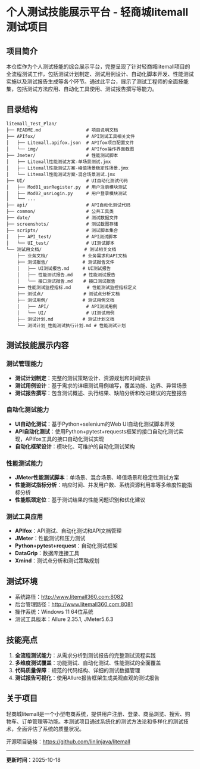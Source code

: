 # 个人测试技能展示平台 - 轻商城litemall测试项目

## 项目简介

本仓库作为个人测试技能的综合展示平台，完整呈现了针对轻商城litemall项目的全流程测试工作，包括测试计划制定、测试用例设计、自动化脚本开发、性能测试实施以及测试报告生成等各个环节。通过此平台，展示了测试工程师的全面技能集，包括测试方法应用、自动化工具使用、测试报告撰写等能力。

## 目录结构

```
litemall_Test_Plan/
├── README.md                 # 项目说明文档
├── APIfox/                   # API测试工具相关文件
│   ├── Litemall.apifox.json  # APIfox项目配置文件
│   └── img/                  # APIfox操作界面截图
├── Jmeter/                   # 性能测试脚本
│   ├── Litemall性能测试方案-单场景测试.jmx
│   ├── Litemall性能测试方案-峰值场景稳定性场景.jmx
│   └── Litemall性能测试方案-混合场景测试.jmx
├── UI/                       # UI自动化测试代码
│   ├── Mod01_usrRegister.py  # 用户注册模块测试
│   ├── Mod02_usrLogin.py     # 用户登录模块测试
│   └── ...
├── api/                      # API自动化测试代码
├── common/                   # 公共工具类
├── date/                     # 测试数据文件
├── screenshots/              # 测试截图存储
├── scripts/                  # 测试脚本集合
│   ├── API_test/             # API测试脚本
│   └── UI_test/              # UI测试脚本
└── 测试用文档/                # 测试相关文档
    ├── 业务文档/             # 业务需求和API文档
    ├── 测试报告/             # 测试报告文件
    │   ├── UI测试报告.md     # UI测试报告
    │   ├── 性能测试报告.md    # 性能测试报告
    │   └── 接口测试报告.md    # 接口测试报告
    ├── 性能测试监控指标.md      # 性能测试监控指标定义
    ├── 测试点/               # 测试点分析文档
    ├── 测试用例/             # 测试用例文档
    │   ├── API/              # API测试用例
    │   └── UI/               # UI测试用例
    ├── 测试计划.md           # 测试计划文档
    └── 测试计划_性能测试执行计划.md # 性能测试计划
```

## 测试技能展示内容

### 测试管理能力

- **测试计划制定**：完整的测试策略设计、资源规划和时间安排
- **测试用例设计**：基于需求的详细测试用例编写，覆盖功能、边界、异常场景
- **测试报告撰写**：包含测试概述、执行结果、缺陷分析和改进建议的完整报告

### 自动化测试能力

- **UI自动化测试**：基于Python+selenium的Web UI自动化测试脚本开发
- **API自动化测试**：使用Python+pytest+requests框架的接口自动化测试实现，APIfox工具的接口自动化测试实现
- **自动化框架设计**：模块化、可维护的自动化测试架构

### 性能测试能力

- **JMeter性能测试脚本**：单场景、混合场景、峰值场景和稳定性测试方案
- **性能测试指标分析**：响应时间、并发用户数、系统资源利用率等多维度性能指标分析
- **性能瓶颈定位**：基于测试结果的性能问题识别和优化建议

### 测试工具应用

- **APIfox**：API测试、自动化测试和API文档管理
- **JMeter**：性能测试和压力测试
- **Python+pytest+request**：自动化测试框架
- **DataGrip**：数据库连接工具
- **Xmind**：测试点分析和测试策略规划

## 测试环境

- 系统路径：http://www.litemall360.com:8082
- 后台管理路径：http://www.litemall360.com:8081
- 操作系统：Windows 11 64位系统
- 测试工具版本：Allure 2.35.1, JMeter5.6.3

## 技能亮点

1. **全流程测试能力**：从需求分析到测试报告的完整测试流程实践
2. **多维度测试覆盖**：功能测试、自动化测试、性能测试的全面覆盖
3. **代码质量保障**：规范的代码结构、详细的测试数据管理
4. **测试报告可视化**：使用Allure报告框架生成美观直观的测试报告

## 关于项目

轻商城litemall是一个小型电商系统，提供用户注册、登录、商品浏览、搜索、购物车、订单管理等功能。本测试项目通过系统化的测试方法论和多样化的测试技术，全面评估了系统的质量状况。

开源项目链接：https://github.com/linlinjava/litemall

---

**更新时间**：2025-10-18
